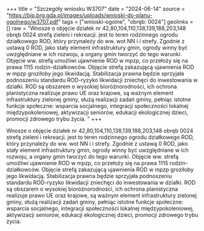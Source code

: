 +++
title = "Szczegóły wniosku W3707"
date = "2024-06-14"
source = "https://bip.brg.gda.pl/images/uploads/wnioski-do-planu-ogolnego/w3707.pdf"
tags = ["wnioski-ogolne", "obręb: 0024"]
geolinks = []
raw = "Wnosze o objęcie działek nr 42,80,104,110,138,139,188,203,148 obręb 0024 strefą zieleni i rekreacji. jest to teren rodzinnego ogrodu działkowego ROD, który przynależy do ww. wot NN i i strefy. Zgodnie z ustawą 0 ROD, jako stały element infrastruktury gmin, ogrody winny być uwzględniane w ich rozwoju, a organy gmin tworzyć do tego warunki. Objęcie ww. strefą umożliwi ujawnienie ROD w mpzp, co przełoży się na prawa 1115 rodzin-działkowców. Objęcie strefą zakazującą ujawnienia ROD w mpzp groziłoby jego likwidacją. Stabilizacja prawna będzie sprzyjała podnoszeniu standardu ROD-ryzyko likwidacji zniechęci do inwestowania w działki. ROD są obszarem o wysokiej bioróżnorodności, ich ochrona planistyczna realizuje prawo UE oraz krajowe, są ważnym element infrastruktury zielonej gminy, służą realizacji zadań gminy, pełniąc istotne funkcje społeczne: wsparcia socjalnego, integracji społeczności lokalnej  międzypokoleniowej, aktywizacji seniorów, edukacji ekologicznej dzieci, promocji zdrowego trybu życia. "
+++

Wnosze o objęcie działek nr 42,80,104,110,138,139,188,203,148 obręb 0024 strefą
zieleni i rekreacji. jest to teren rodzinnego ogrodu działkowego ROD, który przynależy do ww.
wot
NN
i i
strefy. Zgodnie z ustawą 0 ROD, jako stały element infrastruktury gmin, ogrody winny być
uwzględniane w ich rozwoju, a organy gmin tworzyć do tego warunki. Objęcie ww. strefą
umożliwi ujawnienie ROD w mpzp, co przełoży się na prawa 1115 rodzin-działkowców. Objęcie
strefą zakazującą ujawnienia ROD w mpzp groziłoby jego likwidacją. Stabilizacja prawna będzie
sprzyjała podnoszeniu standardu ROD-ryzyko likwidacji zniechęci do inwestowania w działki.
ROD są obszarem o wysokiej bioróżnorodności, ich ochrona planistyczna realizuje prawo UE oraz
krajowe, są ważnym element infrastruktury zielonej gminy, służą realizacji zadań gminy, pełniąc
istotne funkcje społeczne: wsparcia socjalnego, integracji społeczności lokalnej 
międzypokoleniowej, aktywizacji seniorów, edukacji ekologicznej dzieci, promocji zdrowego
trybu życia.



